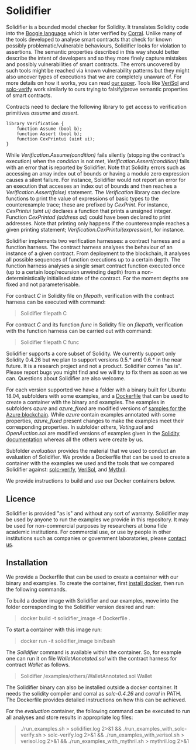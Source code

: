 # Solidifier

Solidifier is a bounded model checker for Solidity. It translates Solidity code into the [Boogie language](https://www.microsoft.com/en-us/research/project/boogie-an-intermediate-verification-language/) 
which is later verified by [Corral](https://www.microsoft.com/en-us/research/project/q-program-verifier/). 
Unlike many of the tools developed to analyse smart contracts that check for known possibly problematic/vulnerable behaviours, 
Solidifier looks for violation to assertions. The semantic properties described in this way should better describe the intent 
of developers and so they more finely capture mistakes and possibly vulnerabilities of smart contracts. The errors uncovered by
such tools might be reached via known vulnerability patterns but they might also uncover types of executions that we are completely
unaware of. For more details on how it works, you can read [our paper](https://arxiv.org/abs/2002.02710). Tools like [VeriSol](https://github.com/microsoft/verisol)
and [solc-verify](https://github.com/SRI-CSL/solidity/blob/boogie/SOLC-VERIFY-README.md) work similarly to ours trying to falsify/prove
semantic properties of smart contracts.


Contracts need to declare the following library to get access to verification primitives *assume* and *assert*. 

```Solidity
library Verification {
    function Assume (bool b);
    function Assert (bool b);
    function CexPrintui (uint ui);
}
```

While *Verification.Assume(condition)* fails silently (stopping the contract's execution) when the *condition* is not met, 
*Verification.Assert(condition)* fails with an error that is reported by Solidifier.
Note that Solidity errors such as accessing an array index out of bounds or having a modulo zero expression
causes a silent failure. For instance, Solidifier would not report an error for an execution that accesses an index out of bounds and 
then reaches a *Verification.Assert(false)* statement. The *Verification* library can declare functions to print the value of expressions of basic types
to the counterexample trace; these are prefixed by *CexPrint*. For instance, *CexPrintui (uint ui)* declares a function that prints a unsigned integer. 
Function *CexPrintad (address ad)* could have been declared to print addresses. Note that printing only happens if the counterexample reaches a given
printing statement; *Verification.CexPrintui(expression)*, for instance.

Solidifier implements two verification harnesses: a contract harness and a function harness. 
The contract harness analyses the behaviour of an instance of a given contract.
From deployment to the blockchain, it analyses all possible sequences of function executions up to a certain depth.
The function harness analyses a single smart contract function executed once (up to a certain loop/recursion unwinding depth) 
from a non-deterministically initialised state of the contract. For the moment depths are fixed and not parameterisable.

For contract *C* in Solidity file on *filepath*, verification with the contract harness can be executed with command:
> Solidifier filepath C

For contract *C* and its function *func* in Solidity file on *filepath*, verification with the function harness can be carried out with command:
> Solidifier filepath C func

Solidifier supports a core subset of Solidity. We currently support only Solidity 0.4.26 but we plan to support versions 0.5.* and 0.6.* in the near future. 
It is a research project and not a product. Solidifier comes "as is". Please report bugs you might find and we will try to fix them as soon as we can. Questions about Solidifier
are also welcome.

For each version supported we have a folder with a binary built for Ubuntu 18.04, subfolders with some examples, 
and a [Dockerfile](https://docs.docker.com/engine/reference/builder/) that can be used to create a container with the binary and examples. 
The examples in subfolders *azure* and *azure_fixed* are modified versions of [samples for the Azure blockchain](https://github.com/Azure-Samples/blockchain/tree/master/blockchain-workbench/application-and-smart-contract-samples).
While *azure* contain examples annotated with some properties, *azure_fixed* present changes to make the examples meet their corresponding properties. 
In subfolder *others*, *Voting.sol* and *OpenAuction.sol* are modified versions of examples given in the [Solidity documentation](https://solidity.readthedocs.io/) whereas all the others were create by us.

Subfolder *evaluation* provides the material that we used to conduct an evaluation of Solidifier.
We provide a Dockerfile that can be used to create a container with the examples we used and the tools that we compared Solidifier against: [solc-verify](https://github.com/SRI-CSL/solidity/blob/boogie/SOLC-VERIFY-README.md),
[VeriSol](https://github.com/microsoft/verisol), and [Mythril](https://github.com/ConsenSys/mythril).

We provide instructions to build and use our Docker containers below.

## Licence

Solidifier is provided "as is" and without any sort of warranty.
Solidifier may be used by anyone to run the examples we provide in this repository.
It may be used for non-commercial purposes by researchers at bona fide academic institutions.
For commercial use, or use by people in other institutions such as companies or government laboratories, please [contact us](pedro@tbtl.com).

## Installation

We provide a Dockerfile that can be used to create a container with our binary and examples. To create the container, first 
[install docker](https://docs.docker.com/install/), then run the following commands.

To build a docker image with Solidifier and our examples, move into the folder corresponding to the Solidifier version desired and run:
> docker build -t solidifier_image -f Dockerfile .

To start a container with this image run:
> docker run -it solidifier_image bin/bash

The *Solidifier* command is available within the container. So, for example one can run it on file *WalletAnnotated.sol* with the contract harness 
for contract *Wallet* as follows.
> Solidifier /examples/others/WalletAnnotated.sol Wallet

The Solidifier binary can also be installed outside a docker container. It needs the solidity compiler and corral as *solc-0.4.26* and *corral* in PATH.
The Dockerfile provides detailed instructions on how this can be achieved.

For the *evaluation* container, the following command can be executed to run all analyses and store results in appropriate log files:

> ./run_examples.sh > solidifier.log 2>&1
    && ./run_examples_with_solc-verify.sh > solc-verify.log 2>&1
    && ./run_examples_with_verisol.sh > verisol.log 2>&1
    && ./run_examples_with_mythril.sh > mythril.log 2>&1




 